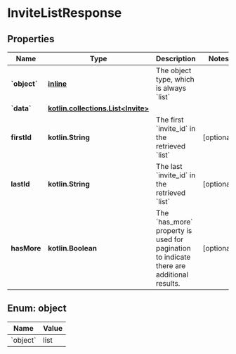 
# InviteListResponse

## Properties
| Name | Type | Description | Notes |
| ------------ | ------------- | ------------- | ------------- |
| **&#x60;object&#x60;** | [**inline**](#&#x60;Object&#x60;) | The object type, which is always &#x60;list&#x60; |  |
| **&#x60;data&#x60;** | [**kotlin.collections.List&lt;Invite&gt;**](Invite.md) |  |  |
| **firstId** | **kotlin.String** | The first &#x60;invite_id&#x60; in the retrieved &#x60;list&#x60; |  [optional] |
| **lastId** | **kotlin.String** | The last &#x60;invite_id&#x60; in the retrieved &#x60;list&#x60; |  [optional] |
| **hasMore** | **kotlin.Boolean** | The &#x60;has_more&#x60; property is used for pagination to indicate there are additional results. |  [optional] |


<a id="`Object`"></a>
## Enum: object
| Name | Value |
| ---- | ----- |
| &#x60;object&#x60; | list |




